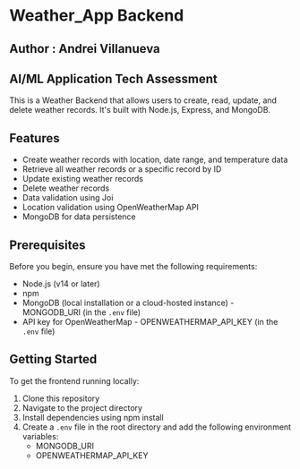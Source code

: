 # Weather_App Backend
## Author : Andrei Villanueva
## AI/ML Application Tech Assessment

This is a Weather Backend that allows users to create, read, update, and delete weather records. It's built with Node.js, Express, and MongoDB.

## Features

- Create weather records with location, date range, and temperature data
- Retrieve all weather records or a specific record by ID
- Update existing weather records
- Delete weather records
- Data validation using Joi
- Location validation using OpenWeatherMap API
- MongoDB for data persistence

## Prerequisites

Before you begin, ensure you have met the following requirements:

- Node.js (v14 or later)
- npm
- MongoDB (local installation or a cloud-hosted instance)
      - MONGODB_URI (in the `.env` file)
- API key for OpenWeatherMap
      - OPENWEATHERMAP_API_KEY (in the `.env` file)

 

## Getting Started

To get the frontend running locally:

1. Clone this repository
2. Navigate to the project directory
3. Install dependencies using npm install
4. Create a `.env` file in the root directory and add the following environment variables:
    - MONGODB_URI
    - OPENWEATHERMAP_API_KEY

